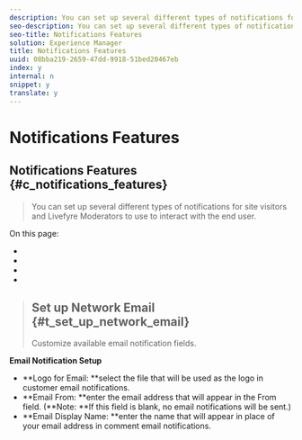 ```yaml
---
description: You can set up several different types of notifications for site visitors and Livefyre Moderators to use to interact with the end user.
seo-description: You can set up several different types of notifications for site visitors and Livefyre Moderators to use to interact with the end user.
seo-title: Notifications Features
solution: Experience Manager
title: Notifications Features
uuid: 08bba219-2659-47dd-9918-51bed20467eb
index: y
internal: n
snippet: y
translate: y
---
```


# Notifications Features

## Notifications Features {#c_notifications_features}
>You can set up several different types of notifications for site visitors and Livefyre Moderators to use to interact with the end user.
<!-- c_notifications_features.dita -->
On this page:
* [](#c_comment_notifier)
* [](#c_email_notifications)
* [](#c_email_notifications/section_jxb_c5k_yy)
* [](#t_set_up_network_email)

>## Set up Network Email {#t_set_up_network_email}
>Customize available email notification fields.
<!-- t_set_up_network_email.dita -->
**Email Notification Setup** 

* **Logo for Email: **select the file that will be used as the logo in customer email notifications.
* **Email From: **enter the email address that will appear in the From field. (**Note: **If this field is blank, no email notifications will be sent.)
* **Email Display Name: **enter the name that will appear in place of your email address in comment email notifications.
